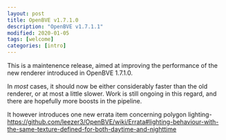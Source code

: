 ```yaml
---
layout: post
title: OpenBVE v1.7.1.0
description: "OpenBVE v1.7.1.1"
modified: 2020-01-05
tags: [welcome]
categories: [intro]
---
```


This is a maintenence release, aimed at improving the performance of the new renderer introduced in OpenBVE 1.7.1.0.

In *most* cases, it should now be either considerably faster than the old renderer, or at most a little slower. 
Work is still ongoing in this regard, and there are hopefully more boosts in the pipeline.

It however introduces one new errata item concerning polygon lighting-
https://github.com/leezer3/OpenBVE/wiki/Errata#lighting-behaviour-with-the-same-texture-defined-for-both-daytime-and-nighttime
